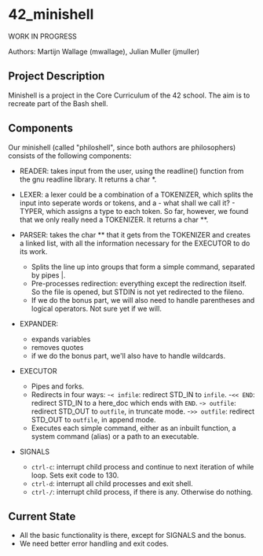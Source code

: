 # 42_minishell

WORK IN PROGRESS

Authors: Martijn Wallage (mwallage), Julian Muller (jmuller)

## Project Description

Minishell is a project in the Core Curriculum of the 42 school. The aim is to recreate part of the Bash shell.
 
## Components

Our minishell (called "philoshell", since both authors are philosophers) consists of the following components:
- READER: takes input from the user, using the readline() function from the gnu readline library. It returns a char *.
- LEXER: a lexer could be a combination of a TOKENIZER, which splits the input into seperate words or tokens, and a - what shall we call it? - TYPER, which assigns a type to each token. So far, however, we found that we only really need a TOKENIZER. It returns a char **.
- PARSER: takes the char ** that it gets from the TOKENIZER and creates a linked list, with all the information necessary for the EXECUTOR to do its work.
	- Splits the line up into groups that form a simple command, separated by pipes |.
	- Pre-processes redirection: everything except the redirection itself. So the file is opened, but STDIN is not yet redirected to the fileno.
	- If we do the bonus part, we will also need to handle parentheses and logical operators. Not sure yet if we will.
- EXPANDER:
	- expands variables
	- removes quotes
	- if we do the bonus part, we'll also have to handle wildcards.
- EXECUTOR
	- Pipes and forks.
	- Redirects in four ways: 
		-`< infile`: redirect STD_IN to `infile`.
		-`<< END`: redirect STD_IN to a here_doc which ends with `END`.
		-`> outfile`: redirect STD_OUT to `outfile`, in truncate mode.
		-`>> outfile`: redirect STD_OUT to `outfile`, in append mode.
	- Executes each simple command, either as an inbuilt function, a system command (alias) or a path to an executable.

- SIGNALS
	- `ctrl-c`: interrupt child process and continue to next iteration of while loop. Sets exit code to 130.
	- `ctrl-d`: interrupt all child processes and exit shell.
	- `ctrl-/`: interrupt child process, if there is any. Otherwise do nothing.

## Current State

- All the basic functionality is there, except for SIGNALS and the bonus.
- We need better error handling and exit codes.